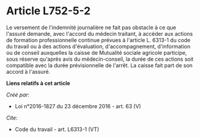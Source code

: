 # Article L752-5-2

Le versement de l'indemnité journalière ne fait pas obstacle à ce que l'assuré demande, avec l'accord du médecin traitant, à
accéder aux actions de formation professionnelle continue prévues à l'article L. 6313-1 du code du travail ou à des actions
d'évaluation, d'accompagnement, d'information ou de conseil auxquelles la caisse de Mutualité sociale agricole participe,
sous réserve qu'après avis du médecin-conseil, la durée de ces actions soit compatible avec la durée prévisionnelle de
l'arrêt. La caisse fait part de son accord à l'assuré.

**Liens relatifs à cet article**

_Créé par_:

  - Loi n°2016-1827 du 23 décembre 2016 - art. 63 (V)

_Cite_:

  - Code du travail - art. L6313-1 (VT)

